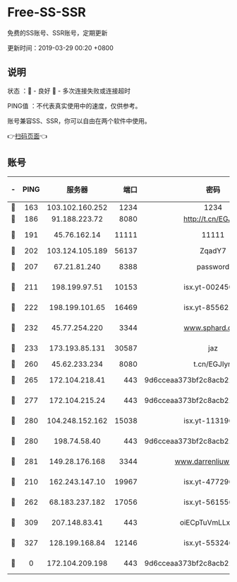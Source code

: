 # Free-SS-SSR

免费的SS账号、SSR账号，定期更新

更新时间：2019-03-29 00:20 +0800

## 说明

状态     ：🙂 - 良好 🙁 - 多次连接失败或连接超时

PING值   ：不代表真实使用中的速度，仅供参考。

账号兼容SS、SSR，你可以自由在两个软件中使用。

👉[扫码页面](https://liesauer.github.io/Free-SS-SSR/)👈

## 账号

|-|PING|服务器|端口|密码|加密方式|区域|
|:----:|:----:|:-----:|-----:|:----:|:----:|:----:|
|🙂|163|103.102.160.252|1234|1234|rc4-md5|JP|
|🙂|186|91.188.223.72|8080|http://t.cn/EGJIyrl|rc4-md5|RU|
|🙂|191|45.76.162.14|11111|11111|aes-256-cfb|SG|
|🙂|202|103.124.105.189|56137|ZqadY7|chacha20|US|
|🙂|207|67.21.81.240|8388|password|aes-256-cfb|US|
|🙂|211|198.199.97.51|10153|isx.yt-00245029|aes-256-cfb|US|
|🙂|222|198.199.101.65|16469|isx.yt-85562191|aes-256-cfb|US|
|🙂|232|45.77.254.220|3344|www.sphard.com|aes-256-cfb|SG|
|🙂|233|173.193.85.131|30587|jaz|aes-256-cfb|US|
|🙂|260|45.62.233.234|8080|t.cn/EGJIyrl|rc4-md5|CA|
|🙂|265|172.104.218.41|443|9d6cceaa373bf2c8acb22e60b6a58be6|aes-256-cfb|US|
|🙂|277|172.104.215.24|443|9d6cceaa373bf2c8acb22e60b6a58be6|aes-256-cfb|US|
|🙂|280|104.248.152.162|15038|isx.yt-11319657|aes-256-cfb|SG|
|🙂|280|198.74.58.40|443|9d6cceaa373bf2c8acb22e60b6a58be6|aes-256-cfb|US|
|🙂|281|149.28.176.168|3344|www.darrenliuwei.com|aes-256-cfb|AU|
|🙂|210|162.243.147.10|19967|isx.yt-47729696|aes-256-cfb|US|
|🙂|262|68.183.237.182|17056|isx.yt-56155627|aes-256-cfb|SG|
|🙂|309|207.148.83.41|443|oiECpTuVmLLxk4Ts|aes-256-cfb|AU|
|🙂|327|128.199.168.84|12146|isx.yt-55324630|aes-256-cfb|SG|
|🙁|0|172.104.209.198|443|9d6cceaa373bf2c8acb22e60b6a58be6|aes-256-cfb|US|
